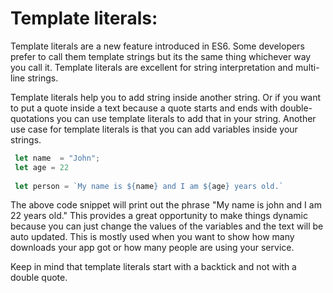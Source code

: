 # Template literals:
Template literals are a new feature introduced in ES6. Some developers prefer to call them template strings but its the same thing whichever way you call it. Template literals are excellent for string interpretation and multi-line strings.

Template literals help you to add string inside another string. Or if you want to put a quote inside a text because a quote starts and ends with double-quotations you can use template literals to add that in your string. Another use case for template literals is that you can add variables inside your strings.

```jsx
 let name  = "John";
 let age = 22
  
 let person = `My name is ${name} and I am ${age} years old.`
```

The above code snippet will print out the phrase "My name is john and I am 22 years old." This provides a great opportunity to make things dynamic because you can just change the values of the variables and the text will be auto updated. This is mostly used when you want to show how many downloads your app got or how many people are using your service. 

Keep in mind that template literals start with a backtick and not with a double quote.
